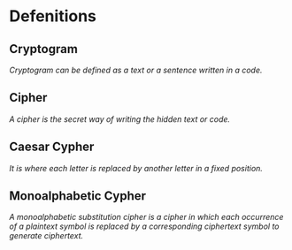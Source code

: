 # Defenitions
## Cryptogram
  *Cryptogram can be defined as a text or a sentence written in a code.*
## Cipher
  *A cipher is the secret way of writing the hidden text or code.*
## Caesar Cypher
  *It is where each letter is replaced by another letter in a fixed position.*
## Monoalphabetic Cypher
  *A monoalphabetic substitution cipher is a cipher in which each occurrence of a plaintext symbol is replaced by a corresponding ciphertext symbol to generate ciphertext.*
 



